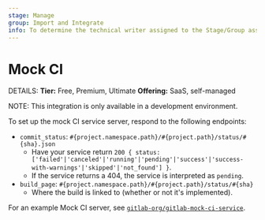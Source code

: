 ```yaml
---
stage: Manage
group: Import and Integrate
info: To determine the technical writer assigned to the Stage/Group associated with this page, see https://handbook.gitlab.com/handbook/product/ux/technical-writing/#assignments
---
```


# Mock CI

DETAILS:
**Tier:** Free, Premium, Ultimate
**Offering:** SaaS, self-managed

NOTE:
This integration is only available in a development environment.

To set up the mock CI service server, respond to the following endpoints:

- `commit_status`: `#{project.namespace.path}/#{project.path}/status/#{sha}.json`
  - Have your service return `200 { status: ['failed'|'canceled'|'running'|'pending'|'success'|'success-with-warnings'|'skipped'|'not_found'] }`.
  - If the service returns a 404, the service is interpreted as `pending`.
- `build_page`: `#{project.namespace.path}/#{project.path}/status/#{sha}`
  - Where the build is linked to (whether or not it's implemented).

For an example Mock CI server, see [`gitlab-org/gitlab-mock-ci-service`](https://gitlab.com/gitlab-org/gitlab-mock-ci-service).
